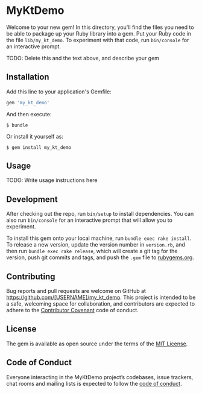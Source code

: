 # MyKtDemo

Welcome to your new gem! In this directory, you'll find the files you need to be able to package up your Ruby library into a gem. Put your Ruby code in the file `lib/my_kt_demo`. To experiment with that code, run `bin/console` for an interactive prompt.

TODO: Delete this and the text above, and describe your gem

## Installation

Add this line to your application's Gemfile:

```ruby
gem 'my_kt_demo'
```

And then execute:

    $ bundle

Or install it yourself as:

    $ gem install my_kt_demo

## Usage

TODO: Write usage instructions here

## Development

After checking out the repo, run `bin/setup` to install dependencies. You can also run `bin/console` for an interactive prompt that will allow you to experiment.

To install this gem onto your local machine, run `bundle exec rake install`. To release a new version, update the version number in `version.rb`, and then run `bundle exec rake release`, which will create a git tag for the version, push git commits and tags, and push the `.gem` file to [rubygems.org](https://rubygems.org).

## Contributing

Bug reports and pull requests are welcome on GitHub at https://github.com/[USERNAME]/my_kt_demo. This project is intended to be a safe, welcoming space for collaboration, and contributors are expected to adhere to the [Contributor Covenant](http://contributor-covenant.org) code of conduct.

## License

The gem is available as open source under the terms of the [MIT License](http://opensource.org/licenses/MIT).

## Code of Conduct

Everyone interacting in the MyKtDemo project’s codebases, issue trackers, chat rooms and mailing lists is expected to follow the [code of conduct](https://github.com/[USERNAME]/my_kt_demo/blob/master/CODE_OF_CONDUCT.md).
